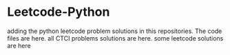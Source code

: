 # Leetcode-Python
adding the python leetcode problem solutions in this repositories. 
The code files are here.
all CTCI problems solutions are here.
some leetcode solutions are here




































































































































































































































































































































































































































































































































































































































































































